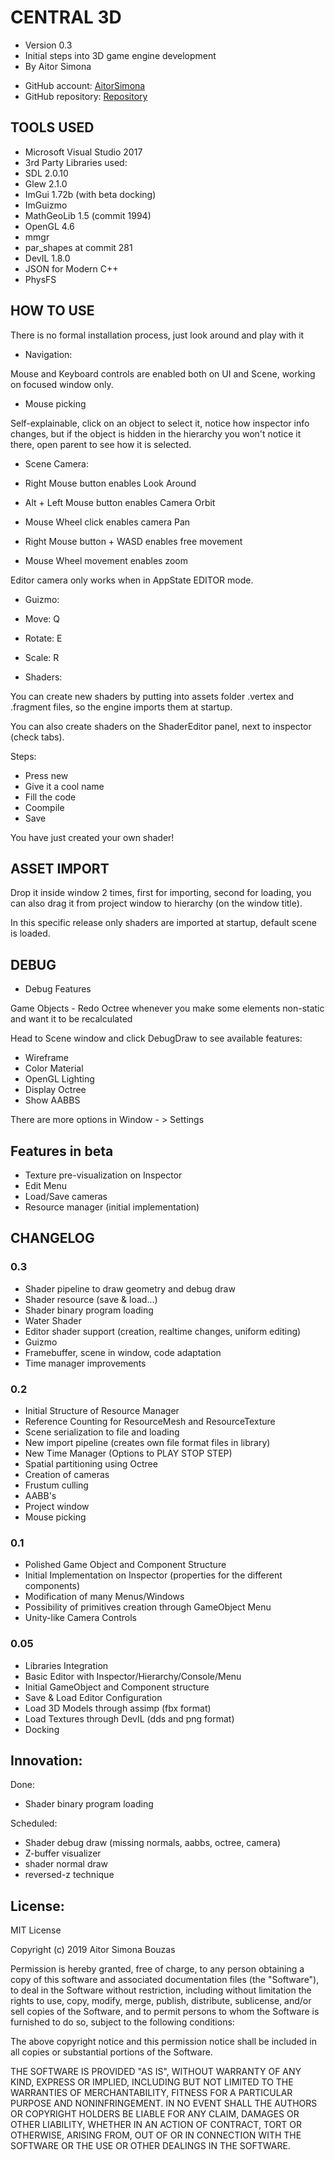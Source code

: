 # CENTRAL 3D
- Version 0.3
- Initial steps into 3D game engine development
- By Aitor Simona 
* GitHub account: [AitorSimona](https://github.com/AitorSimona)
* GitHub repository: [Repository](https://github.com/AitorSimona/CENTRAL-3D)

## TOOLS USED

- Microsoft Visual Studio 2017
- 3rd Party Libraries used:
- SDL 2.0.10
- Glew 2.1.0
- ImGui 1.72b (with beta docking)
- ImGuizmo
- MathGeoLib 1.5 (commit 1994)
- OpenGL 4.6
- mmgr
- par_shapes at commit 281 
- DevIL 1.8.0
- JSON for Modern C++
- PhysFS 


## HOW TO USE

There is no formal installation process, just look around and play with it

- Navigation:

Mouse and Keyboard controls are enabled both on UI and Scene, working on focused window only.

- Mouse picking

Self-explainable, click on an object to select it, notice how inspector info changes, but if the object is hidden
in the hierarchy you won't notice it there, open parent to see how it is selected.

- Scene Camera:

- Right Mouse button enables Look Around
- Alt + Left Mouse button enables Camera Orbit
- Mouse Wheel click enables camera Pan
- Right Mouse button + WASD enables free movement
- Mouse Wheel movement enables zoom

Editor camera only works when in AppState EDITOR mode.

- Guizmo:

- Move: Q
- Rotate: E
- Scale: R

- Shaders:

You can create new shaders by putting into assets folder .vertex and .fragment files, so the engine imports them 
at startup. 

You can also create shaders on the ShaderEditor panel, next to inspector (check tabs). 

Steps:

- Press new 
- Give it a cool name
- Fill the code
- Coompile 
- Save 

You have just created your own shader! 


## ASSET IMPORT

Drop it inside window 2 times, first for importing, second for loading, you can also drag it from project window 
to hierarchy (on the window title).

In this specific release only shaders are imported at startup, default scene is loaded.

## DEBUG

- Debug Features

Game Objects - Redo Octree whenever you make some elements non-static and want it to be recalculated

Head to Scene window and click DebugDraw to see available features: 

- Wireframe
- Color Material
- OpenGL Lighting
- Display Octree
- Show AABBS

There are more options in Window - > Settings

## Features in beta

- Texture pre-visualization on Inspector
- Edit Menu
- Load/Save cameras
- Resource manager (initial implementation)

## CHANGELOG

### 0.3

- Shader pipeline to draw geometry and debug draw
- Shader resource (save & load...)
- Shader binary program loading
- Water Shader
- Editor shader support (creation, realtime changes, uniform editing)
- Guizmo
- Framebuffer, scene in window, code adaptation
- Time manager improvements

### 0.2

- Initial Structure of Resource Manager
- Reference Counting for ResourceMesh and ResourceTexture
- Scene serialization to file and loading
- New import pipeline (creates own file format files in library)
- New Time Manager (Options to PLAY STOP STEP)
- Spatial partitioning using Octree
- Creation of cameras
- Frustum culling
- AABB's
- Project window
- Mouse picking 

### 0.1

- Polished Game Object and Component Structure
- Initial Implementation on Inspector (properties for the different components)
- Modification of many Menus/Windows
- Possibility of primitives creation through GameObject Menu
- Unity-like Camera Controls 

### 0.05

- Libraries Integration
- Basic Editor with Inspector/Hierarchy/Console/Menu
- Initial GameObject and Component structure
- Save & Load Editor Configuration
- Load 3D Models through assimp (fbx format)
- Load Textures through DevIL (dds and png format)
- Docking

## Innovation:

Done:
- Shader binary program loading

Scheduled:
- Shader debug draw (missing normals, aabbs, octree, camera)
- Z-buffer visualizer
- shader normal draw
- reversed-z technique

## License:

MIT License

Copyright (c) 2019 Aitor Simona Bouzas

Permission is hereby granted, free of charge, to any person obtaining a copy
of this software and associated documentation files (the "Software"), to deal
in the Software without restriction, including without limitation the rights
to use, copy, modify, merge, publish, distribute, sublicense, and/or sell
copies of the Software, and to permit persons to whom the Software is
furnished to do so, subject to the following conditions:

The above copyright notice and this permission notice shall be included in all
copies or substantial portions of the Software.

THE SOFTWARE IS PROVIDED "AS IS", WITHOUT WARRANTY OF ANY KIND, EXPRESS OR
IMPLIED, INCLUDING BUT NOT LIMITED TO THE WARRANTIES OF MERCHANTABILITY,
FITNESS FOR A PARTICULAR PURPOSE AND NONINFRINGEMENT. IN NO EVENT SHALL THE
AUTHORS OR COPYRIGHT HOLDERS BE LIABLE FOR ANY CLAIM, DAMAGES OR OTHER
LIABILITY, WHETHER IN AN ACTION OF CONTRACT, TORT OR OTHERWISE, ARISING FROM,
OUT OF OR IN CONNECTION WITH THE SOFTWARE OR THE USE OR OTHER DEALINGS IN THE
SOFTWARE.


